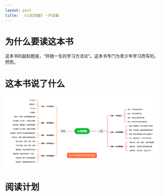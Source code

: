 ```yaml
---
layout: post
title:  《认知觉醒》－开读篇
---
```


# 为什么要读这本书

这本书的副标题是，“伴随一生的学习方法论”。这本书专门为青少年学习而写的。然而，

# 这本书说了什么

![思维导图](/assets/%E8%84%91%E5%9B%BE%E8%AE%A4%E7%9F%A5%E8%A7%89%E9%86%92.PNG)


# 阅读计划
<!--stackedit_data:
eyJoaXN0b3J5IjpbNzU3MjE4NDg3LDIwNzUzMDQzNjAsLTEzNz
E4MzYyMl19
-->